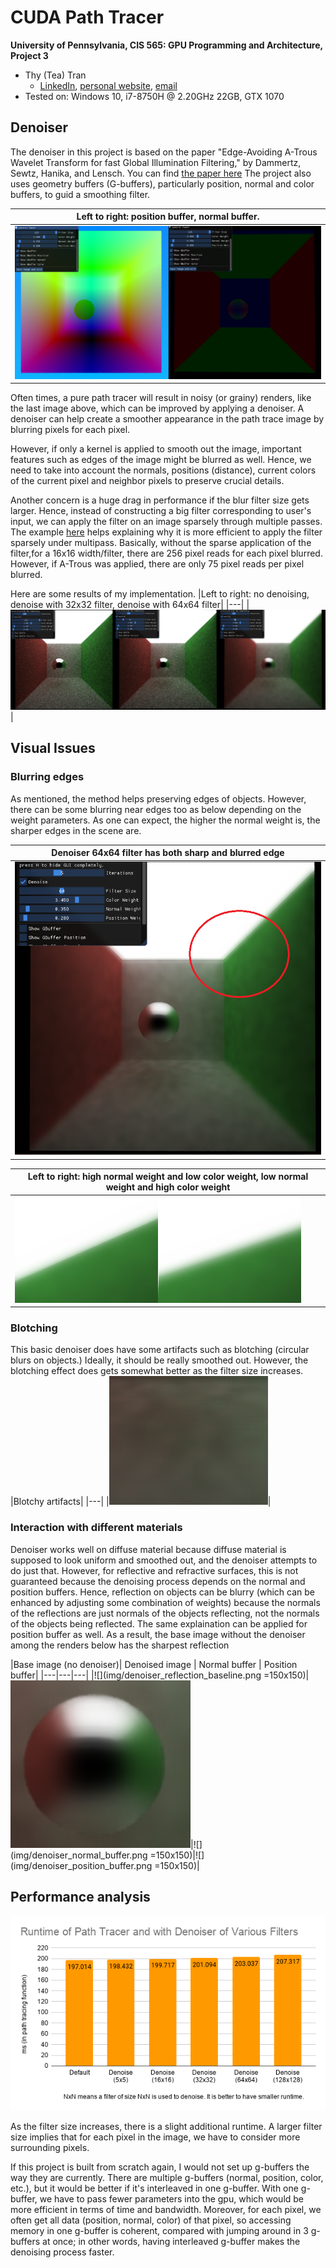 CUDA Path Tracer
================

**University of Pennsylvania, CIS 565: GPU Programming and Architecture, Project 3**

* Thy (Tea) Tran 
  * [LinkedIn](https://www.linkedin.com/in/thy-tran-97a30b148/), [personal website](https://tatran5.github.io/), [email](thytran316@outlook.com)
* Tested on: Windows 10, i7-8750H @ 2.20GHz 22GB, GTX 1070

## Denoiser
The denoiser in this project is based on the paper "Edge-Avoiding A-Trous Wavelet Transform for fast Global Illumination Filtering," by Dammertz, Sewtz, Hanika, and Lensch. You can find [the paper here](https://jo.dreggn.org/home/2010_atrous.pdf) The project also uses geometry buffers (G-buffers), particularly position, normal and color buffers,  to guid a smoothing filter.

|Left to right: position buffer, normal buffer.|
|---|
|![](img/denoiser_gbuffers.png)|

Often times, a pure path tracer will result in noisy (or grainy) renders, like the last image above, which can be improved by applying a denoiser. A denoiser can help create a smoother appearance in the path trace image by blurring pixels for each pixel. 

However, if only a kernel is applied to smooth out the image, important features such as edges of the image might be blurred as well. Hence, we need to take into account the normals, positions (distance), current colors of the current pixel and neighbor pixels to preserve crucial details. 

Another concern is a huge drag in performance if the blur filter size gets larger. Hence, instead of constructing a big filter corresponding to user's input, we can apply the filter on an image sparsely through multiple passes. The example [here](https://onedrive.live.com/view.aspx?resid=A6B78147D66DD722!95296&ithint=file%2cpptx&authkey=!AI_kS-xxETawwBw) helps explaining why it is more efficient to apply the filter sparsely under multipass. Basically, without the sparse application of the filter,for a 16x16 width/filter, there are 256 pixel reads for each pixel blurred. However, if A-Trous was applied, there are only 75 pixel reads per pixel blurred.

Here are some results of my implementation. 
|Left to right: no denoising, denoise with 32x32 filter, denoise with 64x64 filter|
|---|
|![](img/denoiser_various_filters.png)|

## Visual Issues

### Blurring edges
As mentioned, the method helps preserving edges of objects. However, there can be some blurring near edges too as below depending on the weight parameters. As one can expect, the higher the normal weight is, the sharper edges in the scene are.

|Denoiser 64x64 filter has both sharp and blurred edge|
|---|
|![](img/denoiser_64x64_blur_edge_anotate.png)|

|Left to right: high normal weight and low color weight, low normal weight and high color weight|
|---|
|![](img/denoiser_70x70_various_weights.png)|

### Blotching
This basic denoiser does have some artifacts such as blotching (circular blurs on objects.) Ideally, it should be really smoothed out. However, the blotching effect does gets somewhat better as the filter size increases.
|Blotchy artifacts|
|---|
|![](img/denoiser_blotching.PNG)|

### Interaction with different materials
Denoiser works well on diffuse material because diffuse material is supposed to look uniform and smoothed out, and the denoiser attempts to do just that. However, for reflective and refractive surfaces, this is not guaranteed because the denoising process depends on the normal and position buffers. Hence, reflection on objects can be blurry (which can be enhanced by adjusting some combination of weights) because the normals of the reflections are just normals of the objects reflecting, not the normals of the objects being reflected. The same explaination can be applied for position buffer as well. As a result, the base image without the denoiser among the renders below has the sharpest reflection

|Base image (no denoiser)| Denoised image | Normal buffer | Position buffer|
|---|---|---|
|![](img/denoiser_reflection_baseline.png =150x150)|![](img/denoiser_blur_reflection.png)|![](img/denoiser_normal_buffer.png =150x150)|![](img/denoiser_position_buffer.png =150x150)|



## Performance analysis
![](img/denoiser_runtime.png)

As the filter size increases, there is a slight additional runtime. A larger filter size implies that for each pixel in the image, we have to consider more surrounding pixels. 

If this project is built from scratch again, I would not set up g-buffers the way they are currently. There are multiple g-buffers (normal, position, color, etc.), but it would be better if it's interleaved in one g-buffer. With one g-buffer, we have to pass fewer parameters into the gpu, which would be more efficient in terms of time and bandwidth. Moreover, for each pixel, we often get all data (position, normal, color) of that pixel, so accessing memory in one g-buffer is coherent, compared with jumping around in 3 g-buffers at once; in other words, having interleaved g-buffer makes the denoising process faster.